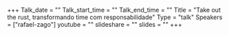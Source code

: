 +++
Talk_date = ""
Talk_start_time = ""
Talk_end_time = ""
Title = "Take out the rust, transformando time com responsabilidade"
Type = "talk"
Speakers = ["rafael-zago"]
youtube = ""
slideshare = ""
slides = ""
+++


